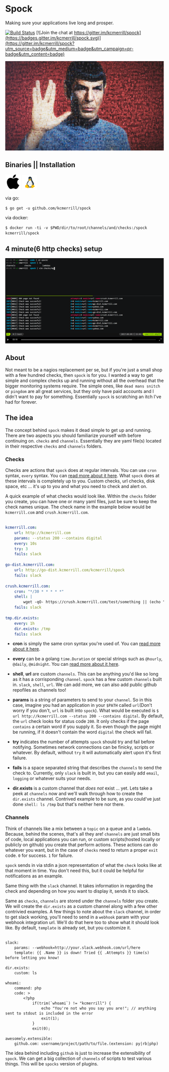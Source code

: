 # Spock

Making sure your applications live long and prosper.

[![Build Status](https://travis-ci.org/kcmerrill/spock.svg?branch=master)](https://travis-ci.org/kcmerrill/spock) [![Join the chat at https://gitter.im/kcmerrill/spock](https://badges.gitter.im/kcmerrill/spock.svg)](https://gitter.im/kcmerrill/spock?utm_source=badge&utm_medium=badge&utm_campaign=pr-badge&utm_content=badge)

![Spock](assets/spock3.jpg "Spock")

## Binaries || Installation

[![MacOSX](https://raw.githubusercontent.com/kcmerrill/go-dist/master/assets/apple_logo.png "Mac OSX")](http://go-dist.kcmerrill.com/kcmerrill/spock/mac/amd64) [![Linux](https://raw.githubusercontent.com/kcmerrill/go-dist/master/assets/linux_logo.png "Linux")](http://go-dist.kcmerrill.com/kcmerrill/spock/linux/amd64)

via go:

`$ go get -u github.com/kcmerrill/spock`

via docker:

`$ docker run -ti -v $PWD/dir/to/root/channels/and/checks:/spock kcmerrill/spock`

## 4 minute(6 http checks) setup

[![asciicast](assets/screenshot.png)](https://asciinema.org/a/112261)

## About

Not meant to be a nagios replacement per se, but if you're just a small shop with a few hundred checks, then `spock` is for you. I wanted a way to get simple and complex checks up and running without all the overhead that the bigger monitoring systems require. The simple ones, like `dead mans snitch` or `pingdom` are all great services, but they only have paid accounts and I didn't want to pay for something. Essentially `spock` is scratching an itch I've had for forever.

## The idea

The concept behind `spock` makes it dead simple to get up and running. There are two aspects you should familiarize yourself with before continuing on. `checks` and `channels`. Essentially they are yaml file(s) located in their respective `checks` and `channels` folders.

### Checks

Checks are actions that `spock` does at regular intervals. You can use `cron` syntax, `every` syntax. You can [read more about it here](https://godoc.org/github.com/robfig/cron). What `spock` does at these intervals is completely up to you. Custom checks, url checks, disk space, etc ... it's up to you and what you need to check and alert on.

A quick example of what checks would look like. Within the `checks` folder you create, you can have one or many yaml files, just be sure to keep the check names unique. The check name in the example below would be `kcmerrill.com` and `crush.kcmerrill.com`. 

```yaml

kcmerrill.com:
    url: http://kcmerrill.com
    params: --status 200 --contains digital
    every: 10s
    try: 3
    fails: slack 

go-dist.kcmerrill.com:
    url: http://go-dist.kcmerrill.com/kcmerrill/spock
    fails: slack

crush.kcmerrill.com:
    cron: "*/30 * * * * *"
    shell: |
        wget -qO- https://crush.kcmerrill.com/test/something || (echo "Crush no longer accepting messages" && false)
    fails: slack
   
tmp.dir.exists:
    every: 1h
    dir.exists: /tmp
    fails: slack
```

* **cron** is simply the same cron syntax you're used of. You can [read more about it here](https://godoc.org/github.com/robfig/cron). 

* **every** can be a golang `time.Duration` or special strings such as `@hourly`, `@daily`, `@midnight`. You can [read more about it here](https://godoc.org/github.com/robfig/cron).

* **shell**, **url** are custom `channels`. This can be anything you'd like so long as it has a corrisponding `channel`. `spock` has a few custom `channels` built in. `slack`, `shell`, `url`. We can add more, we can also add public github repofiles as channels too! 

* **params** is a string of parameters to send to your `channel`. So in this case, imagine you had an application in your `$PATH` called `url`(Don't worry if you don't, `url` is built into `spock`). What would be executed is `$ url http://kcmerrill.com --status 200 --contains digital`. By default, the `url` check looks for status code `200`. It only checks if the page `contains` a certain word if you supply it. So even though the page might be running, if it doesn't contain the word `digital` the check will fail.

* **try** indicates the number of attempts `spock` should try and fail before notifying. Sometimes network connections can be finicky, scripts or whatever. By default, without `try` it will automatically alert upon it's first failure. 

* **fails** is a space separated string that describes the `channels` to send the check to. Currently, only `slack` is built in, but you can easily add `email`, `logging` or whatever suits your needs.

* **dir.exists** is a custom channel that _does not_ exist ... yet. Lets take a peek at `channels` now and we'll walk through how to create the `dir.exists` channel. Contrived example to be sure, as you could've just done `shell: ls /tmp` but that's neither here nor there.

### Channels

Think of channels like a mix between a `topic` on a queue and a `lambda`. Because, behind the scenes, that's all they are! `channels` are just small bits of code, local applications you can run, or custom scripts(hosted locally or publicly on github) you create that perform actions. These actions can do whatever you want, but in the case of `checks` need to return a proper `exit` code. `0` for success. `1` for failure.

`spock` sends in via stdin a json representation of what the `check` looks like at that moment in time. You don't need this, but it could be helpful for notifications as an example.

Same thing with the `slack` channel. It takes information in regarding the check and depending on how you want to display it, sends it to slack. 

Same as `checks`, `channels` are stored under the `channels` folder you create. We will create the `dir.exists` as a custom channel along with a few other contrivied examples. A few things to note about the `slack` channel, in order to get slack working, you'll need to send in a `webhook` param with your webhook integration url. We'll do that here too to show what it should look like. By default, `template` is already set, but you customize it.

```golang

slack:
    params: --webhook=http://your.slack.webhook.com/url/here
    template: {{ .Name }} is down! Tried {{ .Attempts }} time(s) before letting you know!
   
dir.exists:
    custom: ls
    
whoami:
    command: php
    code: >
        <?php 
            if(trim(`whoami`) != "kcmerrill") {
                echo "You're not who you say you are!"; // anything sent to stdout is included in the error
                exit(1);
            }
            exit(0);

awesomely.extensible:
    github.com: username/project/path/to/file.(extension: py|rb|php)
```

The idea behind including `github` is just to increase the extensibility of `spock`. We can get a big collection of `channels` of scripts to test various things. This will be `spocks` version of plugins.
